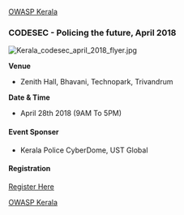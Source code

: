 [OWASP Kerala](https://www.owasp.org/index.php/Kerala)

### **CODESEC - Policing the future, April 2018**

![Kerala_codesec_april_2018_flyer.jpg](Kerala_codesec_april_2018_flyer.jpg
"Kerala_codesec_april_2018_flyer.jpg")

**Venue**

  - Zenith Hall, Bhavani, Technopark, Trivandrum

**Date & Time**

  - April 28th 2018 (9AM To 5PM)

#### **Event Sponser**

  - Kerala Police CyberDome, UST Global

#### **Registration**

[Register Here](https://codsec-2018.eventbrite.com)

[OWASP Kerala](https://www.owasp.org/index.php/Kerala)